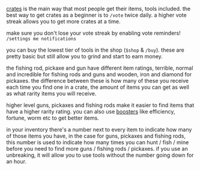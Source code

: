 <script>
  import DocsTemplate from "$lib/components/docs/DocsTemplate.svelte"
  import DocsHeader from '$lib/components/docs/DocsHeader.svelte';
</script>

<DocsTemplate title='fish hunt mine' description="learn how to obtain and upgrade fishing rods, pickaxes, and guns in fish hunt mine using crates, shop, boosters, and manage item durability efficiently." />

<DocsHeader header='h2' text="obtaining" />

<DocsHeader header='h3' text="crates" />

[crates](/docs/economy/items/crates) is the main way that most people get their items, tools included. the best way to get crates as a beginner is to `/vote` twice daily. a higher vote streak allows you to get more crates at a time.

make sure you don't lose your vote streak by enabling vote reminders! `/settings me notifications`

<DocsHeader header='h3' text="shop" />

you can buy the lowest tier of tools in the shop (`$shop` & `/buy`). these are pretty basic but still allow you to grind and start to earn money.

<DocsHeader header='h2' text="different levels of item" />

the fishing rod, pickaxe and gun have different item ratings, terrible, normal and incredible for fishing rods and guns and wooden, iron and diamond for pickaxes. the difference between these is how many of these you receive each time you find one in a crate, the amount of items you can get as well as what rarity items you will
receive.

higher level guns, pickaxes and fishing rods make it easier to find items that have a higher rarity rating. you can also use [boosters](/docs/economy/items/crates?crate=boosters) like efficiency, fortune, worm etc to get better items.

<DocsHeader header='h2' text="durability" />

in your inventory there's a number next to every item to indicate how many of those items you have, in the case for guns, pickaxes and
fishing rods, this number is used to indicate how many times you can hunt / fish / mine before you need to find more guns / fishing
rods / pickaxes. if you use an unbreaking, it will allow you to use tools without the number going down for an hour.
